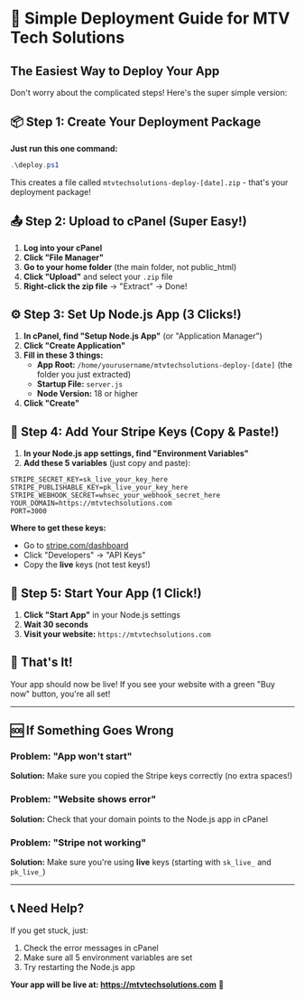 # 🚀 Simple Deployment Guide for MTV Tech Solutions

## The Easiest Way to Deploy Your App

Don't worry about the complicated steps! Here's the super simple version:

## 📦 Step 1: Create Your Deployment Package

**Just run this one command:**
```powershell
.\deploy.ps1
```

This creates a file called `mtvtechsolutions-deploy-[date].zip` - that's your deployment package!

## 📤 Step 2: Upload to cPanel (Super Easy!)

1. **Log into your cPanel**
2. **Click "File Manager"**
3. **Go to your home folder** (the main folder, not public_html)
4. **Click "Upload"** and select your `.zip` file
5. **Right-click the zip file** → "Extract" → Done!

## ⚙️ Step 3: Set Up Node.js App (3 Clicks!)

1. **In cPanel, find "Setup Node.js App"** (or "Application Manager")
2. **Click "Create Application"**
3. **Fill in these 3 things:**
   - **App Root:** `/home/yourusername/mtvtechsolutions-deploy-[date]` (the folder you just extracted)
   - **Startup File:** `server.js`
   - **Node Version:** 18 or higher
4. **Click "Create"**

## 🔑 Step 4: Add Your Stripe Keys (Copy & Paste!)

1. **In your Node.js app settings, find "Environment Variables"**
2. **Add these 5 variables** (just copy and paste):

```
STRIPE_SECRET_KEY=sk_live_your_key_here
STRIPE_PUBLISHABLE_KEY=pk_live_your_key_here
STRIPE_WEBHOOK_SECRET=whsec_your_webhook_secret_here
YOUR_DOMAIN=https://mtvtechsolutions.com
PORT=3000
```

**Where to get these keys:**
- Go to [stripe.com/dashboard](https://stripe.com/dashboard)
- Click "Developers" → "API Keys"
- Copy the **live** keys (not test keys!)

## 🚀 Step 5: Start Your App (1 Click!)

1. **Click "Start App"** in your Node.js settings
2. **Wait 30 seconds**
3. **Visit your website:** `https://mtvtechsolutions.com`

## 🎉 That's It!

Your app should now be live! If you see your website with a green "Buy now" button, you're all set!

---

## 🆘 If Something Goes Wrong

### Problem: "App won't start"
**Solution:** Make sure you copied the Stripe keys correctly (no extra spaces!)

### Problem: "Website shows error"
**Solution:** Check that your domain points to the Node.js app in cPanel

### Problem: "Stripe not working"
**Solution:** Make sure you're using **live** keys (starting with `sk_live_` and `pk_live_`)

---

## 📞 Need Help?

If you get stuck, just:
1. Check the error messages in cPanel
2. Make sure all 5 environment variables are set
3. Try restarting the Node.js app

**Your app will be live at: https://mtvtechsolutions.com** 🎉



